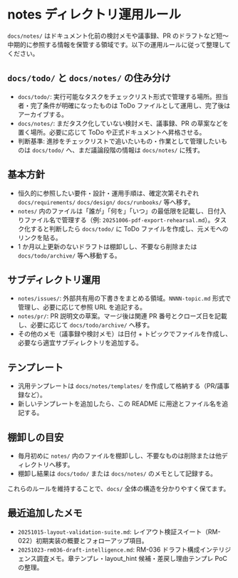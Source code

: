 # notes ディレクトリ運用ルール

`docs/notes/` はドキュメント化前の検討メモや議事録、PR のドラフトなど短〜中期的に参照する情報を保管する領域です。以下の運用ルールに従って整理してください。

## `docs/todo/` と `docs/notes/` の住み分け
- `docs/todo/`: 実行可能なタスクをチェックリスト形式で管理する場所。担当者・完了条件が明確になったものは ToDo ファイルとして運用し、完了後はアーカイブする。
- `docs/notes/`: まだタスク化していない検討メモ、議事録、PR の草案などを置く場所。必要に応じて ToDo や正式ドキュメントへ昇格させる。
- 判断基準: 進捗をチェックリストで追いたいもの・作業として管理したいものは `docs/todo/` へ、まだ議論段階の情報は `docs/notes/` に残す。

## 基本方針
- 恒久的に参照したい要件・設計・運用手順は、確定次第それぞれ `docs/requirements/` `docs/design/` `docs/runbooks/` 等へ移す。
- `notes/` 内のファイルは「誰が」「何を」「いつ」の最低限を記載し、日付入りファイル名で管理する（例: `20251006-pdf-export-rehearsal.md`）。タスク化すると判断したら `docs/todo/` に ToDo ファイルを作成し、元メモへのリンクを貼る。
- 1 か月以上更新のないドラフトは棚卸しし、不要なら削除または `docs/todo/archive/` 等へ移動する。

## サブディレクトリ運用
- `notes/issues/`: 外部共有用の下書きをまとめる領域。`NNNN-topic.md` 形式で管理し、必要に応じて参照 URL を追記する。
- `notes/pr/`: PR 説明文の草案。マージ後は関連 PR 番号とクローズ日を記載し、必要に応じて `docs/todo/archive/` へ移す。
- その他のメモ（議事録や検討メモ）は日付 + トピックでファイルを作成し、必要なら適宜サブディレクトリを追加する。

## テンプレート
- 汎用テンプレートは `docs/notes/templates/` を作成して格納する（PR/議事録など）。
- 新しいテンプレートを追加したら、この README に用途とファイル名を追記する。

## 棚卸しの目安
- 毎月初めに `notes/` 内のファイルを棚卸しし、不要なものは削除または他ディレクトリへ移す。
- 棚卸し結果は `docs/todo/` または `docs/notes/` のメモとして記録する。

これらのルールを維持することで、`docs/` 全体の構造を分かりやすく保てます。

## 最近追加したメモ
- `20251015-layout-validation-suite.md`: レイアウト検証スイート（RM-022）初期実装の概要とフォローアップ項目。
- `20251023-rm036-draft-intelligence.md`: RM-036 ドラフト構成インテリジェンス調査メモ。章テンプレ・layout_hint 候補・差戻し理由テンプレ PoC の整理。
